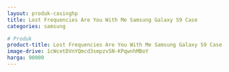 ```yaml
---
layout: produk-casinghp
title: Lost Frequencies Are You With Me Samsung Galaxy S9 Case
categories: samsung

# Produk
product-title: Lost Frequencies Are You With Me Samsung Galaxy S9 Case
image-drive: 1cWcetDVnYQmcd3smpzvSN-KPqwnhMBoY
harga: 90000
---
```

